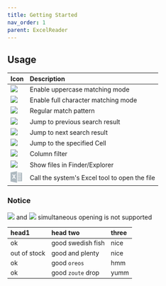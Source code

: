 ```yaml
---
title: Getting Started
nav_order: 1
parent: ExcelReader
---
```


## Usage
|Icon                                                                                      | Description                         |
|:-----------------------------------------------------------------------------------------|:------------------------------------|
|![](https://intellij-icons.jetbrains.design/icons/AllIcons/actions/matchCaseSelected.svg) | Enable uppercase matching mode      |
|![](https://intellij-icons.jetbrains.design/icons/AllIcons/actions/wordsSelected.svg)     | Enable full character matching mode |
|![](https://intellij-icons.jetbrains.design/icons/AllIcons/actions/regexSelected.svg)     | Regular match pattern               |
|![](https://intellij-icons.jetbrains.design/icons/AllIcons/actions/previousOccurence.svg) | Jump to previous search result      |
|![](https://intellij-icons.jetbrains.design/icons/AllIcons/actions/nextOccurence.svg)     | Jump to next search result          |
|![](https://intellij-icons.jetbrains.design/icons/AllIcons/graph/snapToGrid.svg)          | Jump to the specified Cell          |
|![](https://intellij-icons.jetbrains.design/icons/AllIcons/general/filter.svg)            | Column filter                       |
|![](https://intellij-icons.jetbrains.design/icons/AllIcons/actions/menu-open.svg)         | Show files in Finder/Explorer       |
|![](icons/excel.svg)                                                                      | Call the system's Excel tool to open the file |

### Notice
![](https://intellij-icons.jetbrains.design/icons/AllIcons/actions/wordsSelected.svg) and ![](https://intellij-icons.jetbrains.design/icons/AllIcons/actions/regexSelected.svg) simultaneous opening is not supported


| head1        | head two          | three |
|:-------------|:------------------|:------|
| ok           | good swedish fish | nice  |
| out of stock | good and plenty   | nice  |
| ok           | good `oreos`      | hmm   |
| ok           | good `zoute` drop | yumm  |
